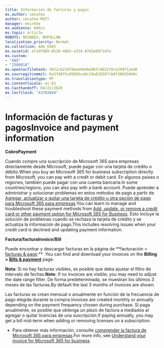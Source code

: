 ```yaml
---
title: Información de facturas y pagos
ms.author: cmcatee
author: cmcatee-MSFT
manager: mnirkhe
ms.audience: Admin
ms.topic: article
ROBOTS: NOINDEX, NOFOLLOW
localization_priority: Normal
ms.collection: Adm_O365
ms.assetid: ef2df989-8539-48b5-a324-97d2e09f14fe
ms.custom:
- "485"
- "1500018"
ms.openlocfilehash: 5031c6218f8eee9e06e08fc902270ce299f12ed6
ms.sourcegitcommit: 6a3748f5c05693ca0c19a829287cb8f30635940c
ms.translationtype: MT
ms.contentlocale: es-ES
ms.lasthandoff: 04/22/2020
ms.locfileid: "43783844"
---
```

# <a name="invoice-and-payment-information"></a><span data-ttu-id="9f4ce-102">Información de facturas y pagos</span><span class="sxs-lookup"><span data-stu-id="9f4ce-102">Invoice and payment information</span></span>

<span data-ttu-id="9f4ce-103">**Cobro**</span><span class="sxs-lookup"><span data-stu-id="9f4ce-103">**Payment**</span></span>

<span data-ttu-id="9f4ce-104">Cuando compre una suscripción de Microsoft 365 para empresas directamente desde Microsoft, puede pagar con una tarjeta de crédito o débito.</span><span class="sxs-lookup"><span data-stu-id="9f4ce-104">When you buy an Microsoft 365 for business subscription directly from Microsoft, you can pay with a credit or debit card.</span></span>  <span data-ttu-id="9f4ce-105">En algunos países o regiones, también puede pagar con una cuenta bancaria.</span><span class="sxs-lookup"><span data-stu-id="9f4ce-105">In some countries/regions, you can also pay with a bank account.</span></span>  <span data-ttu-id="9f4ce-106">Puede aprender a administrar y solucionar problemas en estos métodos de pago a partir de [Agregar, actualizar o quitar una tarjeta de crédito u otra opción de pago para Microsoft 365 para empresas](https://go.microsoft.com/fwlink/?linkid=2118133).</span><span class="sxs-lookup"><span data-stu-id="9f4ce-106">You can learn to manage and troubleshoot these payment methods from [Add, update, or remove a credit card or other payment option for Microsoft 365 for Business](https://go.microsoft.com/fwlink/?linkid=2118133).</span></span>  <span data-ttu-id="9f4ce-107">Esto incluye la solución de problemas cuando se rechaza la tarjeta de crédito y se actualiza la información de pago.</span><span class="sxs-lookup"><span data-stu-id="9f4ce-107">This includes resolving issues when your credit card is declined and updating payment information.</span></span>

<span data-ttu-id="9f4ce-108">**Factura/factura**</span><span class="sxs-lookup"><span data-stu-id="9f4ce-108">**Invoice/Bill**</span></span>

<span data-ttu-id="9f4ce-109">Puede encontrar y descargar facturas en la página de \*\*facturación > [facturas & pago](https://go.microsoft.com/fwlink/p/?linkid=848039) \*\* .</span><span class="sxs-lookup"><span data-stu-id="9f4ce-109">You can find and download your invoices on the **Billing > [Bills & payment](https://go.microsoft.com/fwlink/p/?linkid=848039)** page.</span></span>  

<span data-ttu-id="9f4ce-110">**Nota**: Si no hay facturas visibles, es posible que deba ajustar el filtro de intervalo de fechas.</span><span class="sxs-lookup"><span data-stu-id="9f4ce-110">**Note**: If no invoices are visible, you may need to adjust the date range filter.</span></span>  <span data-ttu-id="9f4ce-111">De forma predeterminada, se muestran los últimos 3 meses de las facturas.</span><span class="sxs-lookup"><span data-stu-id="9f4ce-111">By default the last 3 months of invoices are shown.</span></span>

<span data-ttu-id="9f4ce-112">Las facturas se crean mensual o anualmente en función de la frecuencia de pago elegida durante la compra.</span><span class="sxs-lookup"><span data-stu-id="9f4ce-112">Invoices are created monthly or annually depending on the payment frequency chosen during purchase.</span></span>  <span data-ttu-id="9f4ce-113">Si paga anualmente, es posible que obtenga un plazo de factura a mediados al agregar o quitar licencias de una suscripción.</span><span class="sxs-lookup"><span data-stu-id="9f4ce-113">If paying annually, you may get a bill mid-term when adding or removing licenses on a subscription.</span></span>
 
- <span data-ttu-id="9f4ce-114">Para obtener más información, consulte [comprender la factura de Microsoft 365 para empresas](https://go.microsoft.com/fwlink/?linkid=2119101).</span><span class="sxs-lookup"><span data-stu-id="9f4ce-114">For more info, see [Understand your invoice for Microsoft 365 for business](https://go.microsoft.com/fwlink/?linkid=2119101).</span></span>
